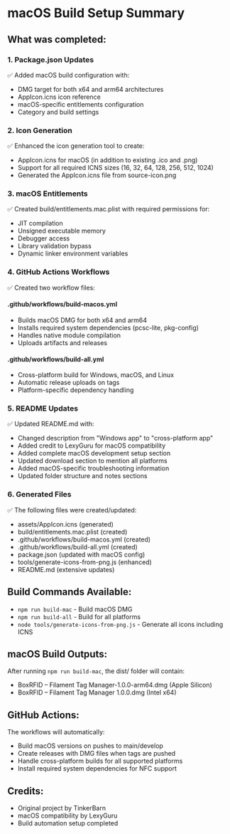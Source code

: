# macOS Build Setup Summary

## What was completed:

### 1. Package.json Updates
✅ Added macOS build configuration with:
- DMG target for both x64 and arm64 architectures
- AppIcon.icns icon reference
- macOS-specific entitlements configuration
- Category and build settings

### 2. Icon Generation
✅ Enhanced the icon generation tool to create:
- AppIcon.icns for macOS (in addition to existing .ico and .png)
- Support for all required ICNS sizes (16, 32, 64, 128, 256, 512, 1024)
- Generated the AppIcon.icns file from source-icon.png

### 3. macOS Entitlements
✅ Created build/entitlements.mac.plist with required permissions for:
- JIT compilation
- Unsigned executable memory
- Debugger access
- Library validation bypass
- Dynamic linker environment variables

### 4. GitHub Actions Workflows
✅ Created two workflow files:

#### .github/workflows/build-macos.yml
- Builds macOS DMG for both x64 and arm64
- Installs required system dependencies (pcsc-lite, pkg-config)
- Handles native module compilation
- Uploads artifacts and releases

#### .github/workflows/build-all.yml
- Cross-platform build for Windows, macOS, and Linux
- Automatic release uploads on tags
- Platform-specific dependency handling

### 5. README Updates
✅ Updated README.md with:
- Changed description from "Windows app" to "cross-platform app"
- Added credit to LexyGuru for macOS compatibility
- Added complete macOS development setup section
- Updated download section to mention all platforms
- Added macOS-specific troubleshooting information
- Updated folder structure and notes sections

### 6. Generated Files
✅ The following files were created/updated:
- assets/AppIcon.icns (generated)
- build/entitlements.mac.plist (created)
- .github/workflows/build-macos.yml (created)
- .github/workflows/build-all.yml (created)
- package.json (updated with macOS config)
- tools/generate-icons-from-png.js (enhanced)
- README.md (extensive updates)

## Build Commands Available:
- `npm run build-mac` - Build macOS DMG
- `npm run build-all` - Build for all platforms
- `node tools/generate-icons-from-png.js` - Generate all icons including ICNS

## macOS Build Outputs:
After running `npm run build-mac`, the dist/ folder will contain:
- BoxRFID – Filament Tag Manager-1.0.0-arm64.dmg (Apple Silicon)
- BoxRFID – Filament Tag Manager 1.0.0.dmg (Intel x64)

## GitHub Actions:
The workflows will automatically:
- Build macOS versions on pushes to main/develop
- Create releases with DMG files when tags are pushed
- Handle cross-platform builds for all supported platforms
- Install required system dependencies for NFC support

## Credits:
- Original project by TinkerBarn
- macOS compatibility by LexyGuru
- Build automation setup completed
